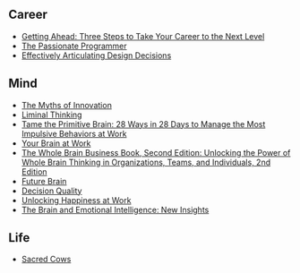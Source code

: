 Career
------
* [Getting Ahead: Three Steps to Take Your Career to the Next Level](https://www.safaribooksonline.com/library/view/getting-ahead-three/9781118116777/)
* [The Passionate Programmer](https://www.safaribooksonline.com/library/view/the-passionate-programmer/9781680500165/)
* [Effectively Articulating Design Decisions](https://www.safaribooksonline.com/library/view/effectively-articulating-design/9781491939796/)

Mind
-------------
* [The Myths of Innovation](https://www.safaribooksonline.com/library/view/the-myths-of/9781449396374/)
* [Liminal Thinking](https://www.safaribooksonline.com/library/view/liminal-thinking/9781492017592/)
* [Tame the Primitive Brain: 28 Ways in 28 Days to Manage the Most Impulsive Behaviors at Work](https://www.safaribooksonline.com/library/view/tame-the-primitive/9781118566732/)
* [Your Brain at Work](https://www.safaribooksonline.com/library/view/your-brain-at/9780061943546/)
* [The Whole Brain Business Book, Second Edition: Unlocking the Power of Whole Brain Thinking in Organizations, Teams, and Individuals, 2nd Edition](https://www.safaribooksonline.com/library/view/the-whole-brain/9780071843836/)
* [Future Brain](https://www.safaribooksonline.com/library/view/future-brain/9780730322504/)
* [Decision Quality](https://www.safaribooksonline.com/library/view/decision-quality/9781119144670/)
* [Unlocking Happiness at Work](https://www.safaribooksonline.com/library/view/unlocking-happiness-at/9780749478087/)
* [The Brain and Emotional Intelligence: New Insights](https://www.safaribooksonline.com/library/view/the-brain-and/9781934441152/)

Life
-----
* [Sacred Cows](https://www.safaribooksonline.com/library/view/sacred-cows/9781626813595/)
